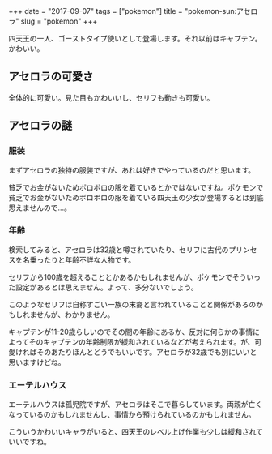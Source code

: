 +++
date = "2017-09-07"
tags = ["pokemon"]
title = "pokemon-sun:アセロラ"
slug = "pokemon"
+++

四天王の一人、ゴーストタイプ使いとして登場します。それ以前はキャプテン。かわいい。

## アセロラの可愛さ

全体的に可愛い。見た目もかわいいし、セリフも動きも可愛い。

## アセロラの謎

### 服装

まずアセロラの独特の服装ですが、あれは好きでやっているのだと思います。

貧乏でお金がないためボロボロの服を着ているとかではないですね。ポケモンで貧乏でお金がないためボロボロの服を着ている四天王の少女が登場するとは到底思えませんので...。

### 年齢

検索してみると、アセロラは32歳と噂されていたり、セリフに古代のプリンセスを名乗ったりと年齢不詳な人物です。

セリフから100歳を超えることとかあるかもしれませんが、ポケモンでそういった設定があるとは思えません。よって、多分ないでしょう。

このようなセリフは自称すごい一族の末裔と言われていることと関係があるのかもしれませんが、わかりません。

キャプテンが11-20歳らしいのでその間の年齢にあるか、反対に何らかの事情によってそのキャプテンの年齢制限が緩和されているなどが考えられます。が、可愛ければそのあたりほんとどうでもいいです。アセロラが32歳でも別にいいと思いますけどね。

### エーテルハウス

エーテルハウスは孤児院ですが、アセロラはそこで暮らしています。両親が亡くなっているのかもしれませんし、事情から預けられているのかもしれません。

こういうかわいいキャラがいると、四天王のレベル上げ作業も少しは緩和されていいですね。
	
